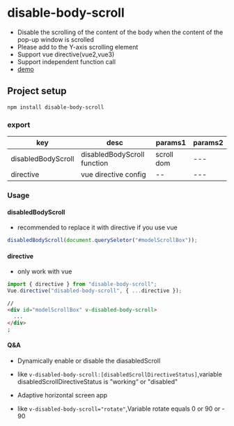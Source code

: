# disable-body-scroll

- Disable the scrolling of the content of the body when the content of the pop-up window is scrolled
- Please add to the Y-axis scrolling element
- Support vue directive(vue2,vue3)
- Support independent function call
- [demo](https://1c4lc.csb.app/)

## Project setup

```
npm install disable-body-scroll
```

### export

| key                | desc                        | params1    | params2 |
| ------------------ | --------------------------- | ---------- | ------- |
| disabledBodyScroll | disabledBodyScroll function | scroll dom | ---     |
| directive          | vue directive config        | --         | ---     |

### Usage

#### disabledBodyScroll

- recommended to replace it with directive if you use vue

```javascript
disabledBodyScroll(document.querySeletor("#modelScrollBox"));
```

#### directive

- only work with vue

```javascript
import { directive } from "disable-body-scroll";
Vue.directive("disabled-body-scroll", { ...directive });
```

```html
//
<div id="modelScrollBox" v-disabled-body-scroll>
  ...
</div>
;
```

#### Q&A

- Dynamically enable or disable the diasabledScroll
- like `v-disabled-body-scroll:[disabledScrollDirectiveStatus]`,variable disabledScrollDirectiveStatus is ”working“ or "disabled"

- Adaptive horizontal screen app
- like `v-disabled-body-scroll="rotate"`,Variable rotate equals 0 or 90 or - 90
